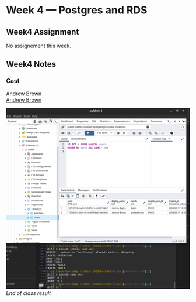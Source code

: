 # Week 4 — Postgres and RDS


## Week4 Assignment

No assignement this week. 

## Week4 Notes

### Cast
Andrew Brown  
[Andrew Brown](https://i.imgflip.com/1tkjq9.jpg)

![End of class state](./img/38.png)  
*End of class result*
